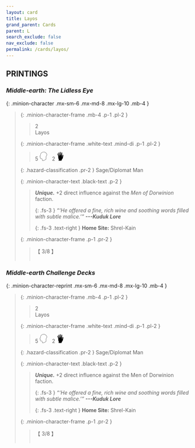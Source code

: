 ```yaml
---
layout: card
title: Layos
grand_parent: Cards
parent: L
search_exclude: false
nav_exclude: false
permalink: /cards/layos/
---
```


## PRINTINGS


### _Middle-earth: The Lidless Eye_

{: .minion-character .mx-sm-6 .mx-md-8 .mx-lg-10 .mb-4 }
> {: .minion-character-frame .mb-4 .p-1 .pl-2 }
> > <div class="hazard-mp">2</div>
> > <div class="card-name">Layos</div>
>
> {: .minion-character-frame .white-text .mind-di .p-1 .pl-2 }
> > 5 ![](/assets/images/mind.svg)&emsp;2 ![](/assets/images/di.svg)
>
> {: .hazard-classification .pr-2 }
> Sage/Diplomat Man
>
> {: .minion-character-text .black-text .p-2 }
> > _**Unique.**_ +2 direct influence against the _Men of Dorwinion_ faction. 
> > 
> > {: .fs-3 } 
> > _“‘He offered a fine, rich wine and soothing words filled with subtle malice.’”_ ***---&#65279;Kuduk&nbsp;Lore***  
> > 
> > {: .fs-3 .text-right } 
> > **Home Site:** Shrel-Kain 
>
> {: .minion-character-frame .p-1 .pr-2 }
> > <div class="card-shield">【 3/8 】</div>
> > <div class="card-corruption-white">&nbsp;</div>

### _Middle-earth Challenge Decks_

{: .minion-character-reprint .mx-sm-6 .mx-md-8 .mx-lg-10 .mb-4 }
> {: .minion-character-frame .mb-4 .p-1 .pl-2 }
> > <div class="hazard-mp">2</div>
> > <div class="card-name">Layos</div>
>
> {: .minion-character-frame .white-text .mind-di .p-1 .pl-2 }
> > 5 ![](/assets/images/mind.svg)&emsp;2 ![](/assets/images/di.svg)
>
> {: .hazard-classification .pr-2 }
> Sage/Diplomat Man
>
> {: .minion-character-text .black-text .p-2 }
> > _**Unique.**_ +2 direct influence against the Men of Dorwinion faction. 
> > 
> > {: .fs-3 } 
> > _“‘He offered a fine, rich wine and soothing words filled with subtle malice.’”_ ***---&#65279;Kuduk&nbsp;Lore***  
> > 
> > {: .fs-3 .text-right } 
> > **Home Site:** Shrel-Kain 
>
> {: .minion-character-frame .p-1 .pr-2 }
> > <div class="card-shield">【 3/8 】</div>
> > <div class="card-corruption-white">&nbsp;</div>
